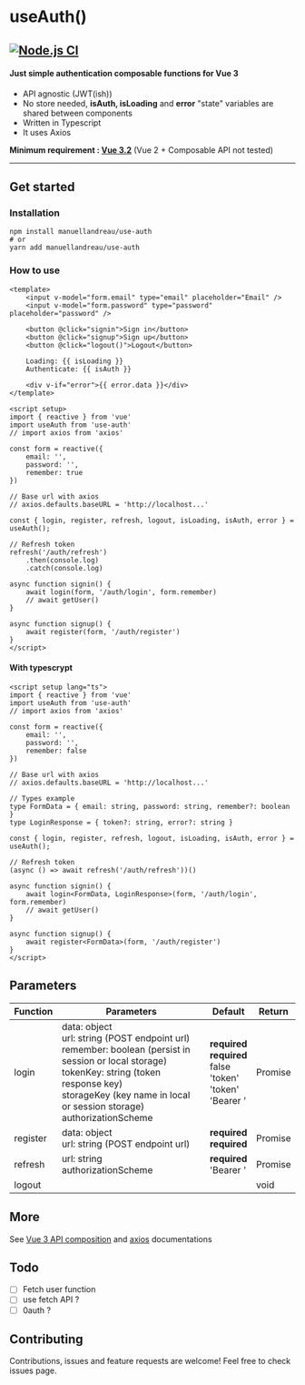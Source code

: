 # useAuth()
[![Node.js CI](https://github.com/manuelLandreau/use-auth/actions/workflows/test.yml/badge.svg)](https://github.com/manuelLandreau/use-auth/actions/workflows/test.yml)
---
#### Just simple authentication **composable** functions for Vue 3

- API agnostic (JWT(ish))
- No store needed, **isAuth, isLoading** and **error** "state" variables are shared between components
- Written in Typescript
- It uses Axios

**Minimum requirement : [Vue 3.2](https://v3.vuejs.org/guide/introduction.html)** (Vue 2 + Composable API not tested)

---
## Get started
### Installation
```
npm install manuellandreau/use-auth
# or
yarn add manuellandreau/use-auth
```
### How to use

```vue
<template>
    <input v-model="form.email" type="email" placeholder="Email" />
    <input v-model="form.password" type="password" placeholder="password" />

    <button @click="signin">Sign in</button>
    <button @click="signup">Sign up</button>
    <button @click="logout()">Logout</button>

    Loading: {{ isLoading }}
    Authenticate: {{ isAuth }}

    <div v-if="error">{{ error.data }}</div>
</template>

<script setup>
import { reactive } from 'vue'
import useAuth from 'use-auth'
// import axios from 'axios'

const form = reactive({
    email: '',
    password: '',
    remember: true
})

// Base url with axios
// axios.defaults.baseURL = 'http://localhost...'

const { login, register, refresh, logout, isLoading, isAuth, error } = useAuth();

// Refresh token
refresh('/auth/refresh')
    .then(console.log)
    .catch(console.log)

async function signin() {
    await login(form, '/auth/login', form.remember)
    // await getUser()
}

async function signup() {
    await register(form, '/auth/register')
}
</script>
```

#### With typescrypt
```vue
<script setup lang="ts">
import { reactive } from 'vue'
import useAuth from 'use-auth'
// import axios from 'axios'

const form = reactive({
    email: '',
    password: '',
    remember: false
})

// Base url with axios
// axios.defaults.baseURL = 'http://localhost...'

// Types example
type FormData = { email: string, password: string, remember?: boolean }
type LoginResponse = { token?: string, error?: string }

const { login, register, refresh, logout, isLoading, isAuth, error } = useAuth();

// Refresh token
(async () => await refresh('/auth/refresh'))()

async function signin() {
    await login<FormData, LoginResponse>(form, '/auth/login', form.remember)
    // await getUser()
}

async function signup() {
    await register<FormData>(form, '/auth/register')
}
</script>
```

## Parameters
| Function  | Parameters                                                                                                                                                                                                                           | Default                                                                       | Return                  |
|-----------|--------------------------------------------------------------------------------------------------------------------------------------------------------------------------------------------------------------------------------------|-------------------------------------------------------------------------------|-------------------------|
| login     | data: object<br/>url: string (POST endpoint url)<br/>remember: boolean (persist in session or local storage)<br/>tokenKey: string (token response key)<br/>storageKey (key name in local or session storage)<br/>authorizationScheme | **required**<br/>**required**<br/>false<br/>'token'<br/>'token'<br/>'Bearer ' | Promise<AxiosResponse>  |
| register  | data: object<br/>url: string (POST endpoint url)                                                                                                                                                                                     | **required**<br/>**required**                                                 | Promise<AxiosResponse>  |
| refresh   | url: string<br/>authorizationScheme                                                                                                                                                                                                  | **required**<br/>'Bearer '                                                    | Promise<AxiosResponse>  |
| logout    |                                                                                                                                                                                                                                      |                                                                               | void                    |

## More 

See [Vue 3 API composition](https://v3.vuejs.org/guide/composition-api-introduction.html) and [axios](https://axios-http.com/docs/intro) documentations

## Todo
- [ ] Fetch user function
- [ ] use fetch API ?
- [ ] 0auth ?

## Contributing

Contributions, issues and feature requests are welcome!
Feel free to check issues page.


